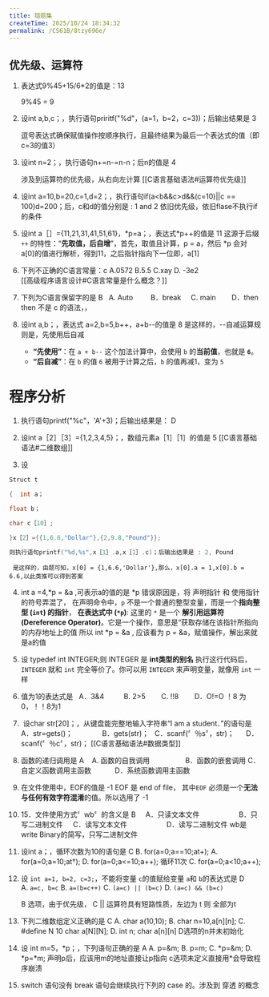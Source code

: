 ```yaml
---
title: 错题集
createTime: 2025/10/24 18:34:32
permalink: /CS61B/8tzy696e/
---
```






## 优先级、运算符

1. 表达式9%45+15/6\*2的值是：13

	9%45 = 9
	
2. 设int a,b,c；，执行语句priritf("%d"，(a=1，b=2，c=3))；后输出结果是 3

	逗号表达式确保赋值操作按顺序执行，且最终结果为最后一个表达式的值（即c=3的值3）

3. 设int n=2；，执行语句n+=n-=n-n；后n的值是 4

	 涉及到运算符的优先级，从右向左计算
	 [[C语言基础语法#运算符优先级]]

4. 设int a=10,b=20,c=1,d=2；，执行语句if(a<b&&c>d&&(c=10)||c == 100)d=200；后，c和d的值分别是 : 1 and 2
	依旧优先级，依旧flase不执行if的条件

5. 设int a［］={11,21,31,41,51,61}，\*p=a；，表达式\*p++的值是 11
	这源于后缀 `++` 的特性：“**先取值，后自增**”，首先，取值且计算，p = a，然后 \*p 会对 a\[0]的值进行解析，得到11，之后指针指向下一位即，a\[1]

6. 下列不正确的C语言常量：c
	A.0572   B.5.5  C.xay  D. -3e2		
	[[高级程序语言设计#C语言常量是什么概念？]]
7. 下列为C语言保留字的是 B
	  A. Auto         B．break     C. main        D．then
	then 不是 c 的语法，，
8. 设int a,b；，表达式 a=2,b=5,b++，a+b--的值是 8
	 是这样的，--自减运算规则是，先使用后自减
	 - **“先使用”**：在 `a + b--` 这个加法计算中，会使用 `b` 的**当前值**，也就是 **`6`**。
	- **“后自减”**：在 `b` 的值 `6` 被用于计算之后，`b` 的值再减1，变为 `5`
# 程序分析

1. 执行语句printf("%c"，'A'+3)；后输出结果是： D


2. 设int a［2］［3］={1,2,3,4,5}；，数组元素a［1］［1］的值是 5
[[C语言基础语法#二维数组]]

3. 设
```c
Struct t

{  int a；

float b；

char c［10］;

}x［2］={{1,6.6,"Dollar"},{2,9.8,"Pound"}};

则执行语句printf("%d,%s",x［1］.a,x［1］.c)；后输出结果是 : 2, Pound
```

	 是这样的，由题可知，x[0] = {1,6.6,'Dollar'},那么，x[0].a = 1,x[0].b = 6.6,以此类推可以得到答案


4. int a =4,\*p = &a ,可表示a的值的是 \*p
	错误原因是，将 声明指针 和 使用指针 的符号弄混了，
	在声明命令中，`p` 不是一个普通的整型变量，而是一个**指向整型 (`int`) 的指针**，
	**在表达式中 (`*p`)**: 这里的 `*` 是一个 **解引用运算符 (Dereference Operator)**。它是一个操作，意思是“获取存储在该指针所指向的内存地址上的值
	所以 int \*p = &a , 应该看为 p = &a，赋值操作，解出来就是a的值
	
5. 设 typedef int INTEGER;则 INTEGER 是 **int类型的别名**
	 执行这行代码后，`INTEGER` 就和 `int` 完全等价了。你可以用 `INTEGER` 来声明变量，就像用 `int` 一样

6. 值为1的表达式是
	  A．3&4          B. 2>5        C. !!8        D．O!=O
	！8 为0，！！8为1
7.  设char str\[20]；，从键盘能完整地输入字符串“I am a student．”的语句是 
	  A．str=gets()；               B．gets(str)；
	  C．scanf(〞％s〞，str)；      D．scanf(〞％c〞，str)；
	[[C语言基础语法#数据类型]]
8. 函数的递归调用是 A
	   A. 函数的自我调用                  B．函数的嵌套调用
	C．自定义函数调用主函数            D．系统函数调用主函数
9. 在文件使用中，EOF的值是 -1
	EOF 是 end of file， 其中`EOF` 必须是一个**无法与任何有效字符混淆**的值。所以选用了 -1
	
10. 15．文件使用方式〞wb〞的含义是 B
	    A．只读文本文件                    B．只写二进制文件
	    C．读写文本文件                    D．读写二进制文件
	wb是 write Binary的简写，只写二进制文件
11. 设int a；，循环次数为10的语句是 C
	B. for(a=0;a\==10;at+);
	A. for(a=0;a=10;at†);
	D. for(a=0;a<=10;a++); 循环11次
	C. for(a=0;a<10;a++);

12. 设 `int a=1, b=2, c=3;`，不能将变量 `c`的值赋给变量 `a`和 `b`的表达式是 D
	A. `a=c, b=c`
	B. `a=(b=c++)`
	C. `(a=c) || (b=c)`
	D. `(a=c) && (b=c)`

	B 选项，由于优先级，
	C || 运算符具有短路性质，左边为 t 则 全部为t

13. 下列二维数组定义正确的是  C
	A. char a(10,10);
	B. char n=10,a\[n]\[n];
	C. \#define N 10 char a\[N]\[N];
	D. int n; char a\[n]\[n]
	D选项的n并未初始化

14. 设 int m=5，\*p；，下列语句正确的是 A
	A. p=&m;
	B. p=m;
	C. \*p=&m;
	D. \*p=\*m;
	声明p后，应该用m的地址直接让p指向
	c选项未定义直接用\*会导致程序崩溃

15. switch 语句没有 break 语句会继续执行下列的 case 的。涉及到 穿透 的概念